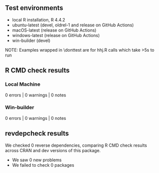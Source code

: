 ## Test environments
* local R installation, R 4.4.2
* ubuntu-latest (devel, oldrel-1 and release on GitHub Actions)
* macOS-latest (release on GitHub Actions)
* windows-latest (release on GitHub Actions)
* win-builder (devel)

  
NOTE: Examples wrapped in \donttest are for hhj.R calls which take >5s to run


## R CMD check results

### Local Machine

0 errors | 0 warnings | 0 notes


### Win-builder

0 errors | 0 warnings | 0 notes


## revdepcheck results

We checked 0 reverse dependencies, comparing R CMD check results across CRAN and dev versions of this package.

 * We saw 0 new problems
 * We failed to check 0 packages
